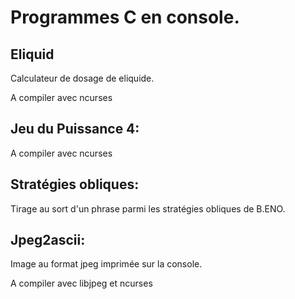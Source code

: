 # Programmes C en console.

## Eliquid

Calculateur de dosage de eliquide.

A compiler avec ncurses

## Jeu du Puissance 4:
    
A compiler avec ncurses

## Stratégies obliques:

Tirage au sort d'un phrase parmi les stratégies obliques de B.ENO.

## Jpeg2ascii:

Image au format jpeg imprimée sur la console.

A compiler avec libjpeg et ncurses

